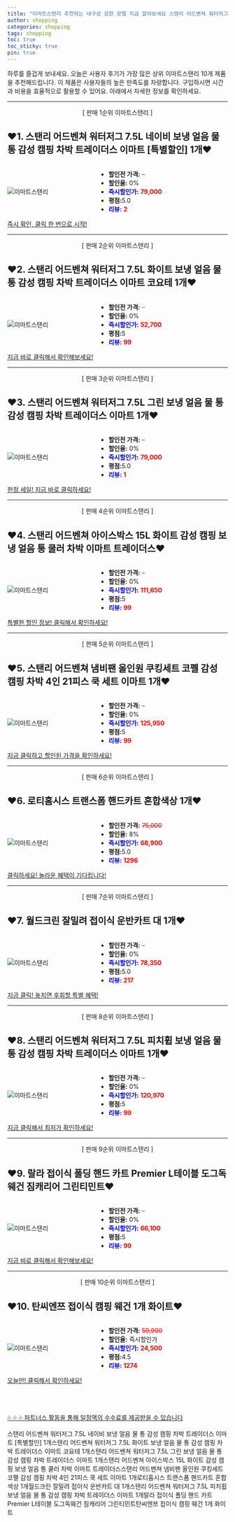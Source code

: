 ```yaml
---
title: "이마트스탠리 추천하는 내구성 강한 모델 지금 알아보세요 스탠리 어드벤쳐 워터저그 7.5L 네이비"
author: shopping
categories: shopping
tags: shopping
toc: true
toc_sticky: true
pin: true
---
```

하루를 즐겁게 보내세요. 오늘은 사용자 후기가 가장 많은 상위 이마트스탠리 10개 제품을 추천해드립니다. 이 제품은 사용자들의 높은 만족도를 자랑합니다. 구입하시면 시간과 비용을 효율적으로 활용할 수 있어요. 아래에서 자세한 정보를 확인하세요.

---
<p class="toplist" style="margin: 0 auto; display: block; width: fit-content;">[ 판매 1순위 이마트스탠리 ]</p>

<h2><strong>❤️1. 스탠리 어드벤쳐 워터저그 7.5L 네이비 보냉 얼음 물 통 감성 캠핑 차박 트레이더스 이마트 [특별할인] 1개❤️</strong></h2>

<div style="display: flex; align-items: center;">
    <div style="flex: 0.4;">
        <img src="https://thumbnail10.coupangcdn.com/thumbnails/remote/230x230ex/image/vendor_inventory/37b1/a78a023039d535d246d16c2c1e186f564387715aee90353a785195cfad30.jpg" alt="이마트스탠리" style="max-width: 100%;">
    </div>
    <div style="flex: 0.6; margin-left: 10px;">
        <ul>
            <li><strong>할인전 가격:</strong> <del style="color: red;">-</del></li>
            <li><strong>할인율:</strong> 0%</li>
            <li><span style='color:blue'><strong>즉시할인가:</strong></span> <span style='color:red'><strong>79,000</strong></span></li>
            <li><strong>평점:</strong>5.0</li>
            <li><span style='color:blue'><strong>리뷰:</strong></span> <span style='color:red'><strong>2</strong></span></li>
        </ul>
    </div>
</div>
<div class="center">
    <a href="https://selin100587001.github.io?lptag=AF9450613&subid=githubio&pageKey=6413319028&traceid=V0-153&itemId=13763417144&vendorItemId=74263417595" class="myButton">
        즉시 확인, 클릭 한 번으로 시작!
    </a>
</div>


---
<p class="toplist" style="margin: 0 auto; display: block; width: fit-content;">[ 판매 2순위 이마트스탠리 ]</p>

<h2><strong>❤️2. 스탠리 어드벤쳐 워터저그 7.5L 화이트 보냉 얼음 물 통 감성 캠핑 차박 트레이더스 이마트 코요테 1개❤️</strong></h2>

<div style="display: flex; align-items: center;">
    <div style="flex: 0.4;">
        <img src="https://thumbnail6.coupangcdn.com/thumbnails/remote/230x230ex/image/vendor_inventory/3bf7/92b21b4db301db5083ca950225a246ccc8765f6d6c39eb9fb6c0f48b5e62.jpg" alt="이마트스탠리" style="max-width: 100%;">
    </div>
    <div style="flex: 0.6; margin-left: 10px;">
        <ul>
            <li><strong>할인전 가격:</strong> <del style="color: red;">-</del></li>
            <li><strong>할인율:</strong> 0%</li>
            <li><span style='color:blue'><strong>즉시할인가:</strong></span> <span style='color:red'><strong>52,700</strong></span></li>
            <li><strong>평점:</strong>5</li>
            <li><span style='color:blue'><strong>리뷰:</strong></span> <span style='color:red'><strong>99</strong></span></li>
        </ul>
    </div>
</div>
<div class="center">
    <a href="https://selin100587001.github.io?lptag=AF9450613&subid=githubio&pageKey=2002345982&traceid=V0-153&itemId=3406636676&vendorItemId=77589056244" class="myButton">
        지금 바로 클릭해서 확인해보세요!
    </a>
</div>


---
<p class="toplist" style="margin: 0 auto; display: block; width: fit-content;">[ 판매 3순위 이마트스탠리 ]</p>

<h2><strong>❤️3. 스탠리 어드벤쳐 워터저그 7.5L 그린 보냉 얼음 물 통 감성 캠핑 차박 트레이더스 이마트 1개❤️</strong></h2>

<div style="display: flex; align-items: center;">
    <div style="flex: 0.4;">
        <img src="https://thumbnail9.coupangcdn.com/thumbnails/remote/230x230ex/image/vendor_inventory/f9ab/9f03dd8bfae86eea88053afcdb48fb2b00423686e6a949d8afc8fdf03668.jpeg" alt="이마트스탠리" style="max-width: 100%;">
    </div>
    <div style="flex: 0.6; margin-left: 10px;">
        <ul>
            <li><strong>할인전 가격:</strong> <del style="color: red;">-</del></li>
            <li><strong>할인율:</strong> 0%</li>
            <li><span style='color:blue'><strong>즉시할인가:</strong></span> <span style='color:red'><strong>79,000</strong></span></li>
            <li><strong>평점:</strong>5.0</li>
            <li><span style='color:blue'><strong>리뷰:</strong></span> <span style='color:red'><strong>1</strong></span></li>
        </ul>
    </div>
</div>
<div class="center">
    <a href="https://selin100587001.github.io?lptag=AF9450613&subid=githubio&pageKey=7701447548&traceid=V0-153&itemId=8677428598&vendorItemId=76661855764" class="myButton">
        한정 세일! 지금 바로 클릭하세요!
    </a>
</div>


---
<p class="toplist" style="margin: 0 auto; display: block; width: fit-content;">[ 판매 4순위 이마트스탠리 ]</p>

<h2><strong>❤️4. 스탠리 어드벤쳐 아이스박스 15L 화이트 감성 캠핑 보냉 얼음 통 쿨러 차박 이마트 트레이더스❤️</strong></h2>

<div style="display: flex; align-items: center;">
    <div style="flex: 0.4;">
        <img src="https://thumbnail9.coupangcdn.com/thumbnails/remote/230x230ex/image/vendor_inventory/dae3/3bcd0e35165a9ce9cb77ffe28d29b4507e2195514726f37a31f401fa2d4b.jpg" alt="이마트스탠리" style="max-width: 100%;">
    </div>
    <div style="flex: 0.6; margin-left: 10px;">
        <ul>
            <li><strong>할인전 가격:</strong> <del style="color: red;">-</del></li>
            <li><strong>할인율:</strong> 0%</li>
            <li><span style='color:blue'><strong>즉시할인가:</strong></span> <span style='color:red'><strong>111,650</strong></span></li>
            <li><strong>평점:</strong>5</li>
            <li><span style='color:blue'><strong>리뷰:</strong></span> <span style='color:red'><strong>99</strong></span></li>
        </ul>
    </div>
</div>
<div class="center">
    <a href="https://selin100587001.github.io?lptag=AF9450613&subid=githubio&pageKey=5158809861&traceid=V0-153&itemId=7098764503&vendorItemId=81646244705" class="myButton">
        특별한 할인 정보! 클릭해서 확인하세요!
    </a>
</div>


---
<p class="toplist" style="margin: 0 auto; display: block; width: fit-content;">[ 판매 5순위 이마트스탠리 ]</p>

<h2><strong>❤️5. 스탠리 어드벤쳐 냄비팬 올인원 쿠킹세트 코펠 감성 캠핑 차박 4인 21피스 쿡 세트 이마트 1개❤️</strong></h2>

<div style="display: flex; align-items: center;">
    <div style="flex: 0.4;">
        <img src="https://thumbnail8.coupangcdn.com/thumbnails/remote/230x230ex/image/vendor_inventory/94dc/5f148414642d09017d74cde2e377ecfadc2a26cd6fd1045458c059988c2c.jpeg" alt="이마트스탠리" style="max-width: 100%;">
    </div>
    <div style="flex: 0.6; margin-left: 10px;">
        <ul>
            <li><strong>할인전 가격:</strong> <del style="color: red;">-</del></li>
            <li><strong>할인율:</strong> 0%</li>
            <li><span style='color:blue'><strong>즉시할인가:</strong></span> <span style='color:red'><strong>125,950</strong></span></li>
            <li><strong>평점:</strong>5</li>
            <li><span style='color:blue'><strong>리뷰:</strong></span> <span style='color:red'><strong>99</strong></span></li>
        </ul>
    </div>
</div>
<div class="center">
    <a href="https://selin100587001.github.io?lptag=AF9450613&subid=githubio&pageKey=5679637113&traceid=V0-153&itemId=9376847642&vendorItemId=76661965368" class="myButton">
        지금 클릭하고 할인된 가격을 확인하세요!
    </a>
</div>


---
<p class="toplist" style="margin: 0 auto; display: block; width: fit-content;">[ 판매 6순위 이마트스탠리 ]</p>

<h2><strong>❤️6. 로티홈시스 트랜스폼 핸드카트 혼합색상 1개❤️</strong></h2>

<div style="display: flex; align-items: center;">
    <div style="flex: 0.4;">
        <img src="https://thumbnail6.coupangcdn.com/thumbnails/remote/230x230ex/image/vendor_inventory/0bf2/6168e7ff380d171f1b8b9919600708dbdb173df78c01d868c780e42c67a3.jpg" alt="이마트스탠리" style="max-width: 100%;">
    </div>
    <div style="flex: 0.6; margin-left: 10px;">
        <ul>
            <li><strong>할인전 가격:</strong> <del style="color: red;">75,000</del></li>
            <li><strong>할인율:</strong> 8%</li>
            <li><span style='color:blue'><strong>즉시할인가:</strong></span> <span style='color:red'><strong>68,900</strong></span></li>
            <li><strong>평점:</strong>5.0</li>
            <li><span style='color:blue'><strong>리뷰:</strong></span> <span style='color:red'><strong>1296</strong></span></li>
        </ul>
    </div>
</div>
<div class="center">
    <a href="https://selin100587001.github.io?lptag=AF9450613&subid=githubio&pageKey=4875397959&traceid=V0-153&itemId=6341867718&vendorItemId=90336461878" class="myButton">
        클릭하세요! 놀라운 혜택이 기다립니다!
    </a>
</div>


---
<p class="toplist" style="margin: 0 auto; display: block; width: fit-content;">[ 판매 7순위 이마트스탠리 ]</p>

<h2><strong>❤️7. 월드크린 잘밀려 접이식 운반카트 대 1개❤️</strong></h2>

<div style="display: flex; align-items: center;">
    <div style="flex: 0.4;">
        <img src="https://thumbnail8.coupangcdn.com/thumbnails/remote/230x230ex/image/retail/images/3151385582434311-7000601c-586a-4a5d-9d4b-e67235a5e9ab.jpg" alt="이마트스탠리" style="max-width: 100%;">
    </div>
    <div style="flex: 0.6; margin-left: 10px;">
        <ul>
            <li><strong>할인전 가격:</strong> <del style="color: red;">-</del></li>
            <li><strong>할인율:</strong> 0%</li>
            <li><span style='color:blue'><strong>즉시할인가:</strong></span> <span style='color:red'><strong>78,350</strong></span></li>
            <li><strong>평점:</strong>5.0</li>
            <li><span style='color:blue'><strong>리뷰:</strong></span> <span style='color:red'><strong>217</strong></span></li>
        </ul>
    </div>
</div>
<div class="center">
    <a href="https://selin100587001.github.io?lptag=AF9450613&subid=githubio&pageKey=6155457193&traceid=V0-153&itemId=11912075290&vendorItemId=79184985003" class="myButton">
        지금 클릭! 놓치면 후회할 특별 혜택!
    </a>
</div>


---
<p class="toplist" style="margin: 0 auto; display: block; width: fit-content;">[ 판매 8순위 이마트스탠리 ]</p>

<h2><strong>❤️8. 스탠리 어드벤쳐 워터저그 7.5L 피치휩 보냉 얼음 물 통 감성 캠핑 차박 트레이더스 이마트 1개❤️</strong></h2>

<div style="display: flex; align-items: center;">
    <div style="flex: 0.4;">
        <img src="https://thumbnail6.coupangcdn.com/thumbnails/remote/230x230ex/image/vendor_inventory/cb4d/c1d2b74cb6ee8477367cbed423d2af49ffc446b9d52336cadb42cf4404b1.jpeg" alt="이마트스탠리" style="max-width: 100%;">
    </div>
    <div style="flex: 0.6; margin-left: 10px;">
        <ul>
            <li><strong>할인전 가격:</strong> <del style="color: red;">-</del></li>
            <li><strong>할인율:</strong> 0%</li>
            <li><span style='color:blue'><strong>즉시할인가:</strong></span> <span style='color:red'><strong>120,970</strong></span></li>
            <li><strong>평점:</strong>5</li>
            <li><span style='color:blue'><strong>리뷰:</strong></span> <span style='color:red'><strong>99</strong></span></li>
        </ul>
    </div>
</div>
<div class="center">
    <a href="https://selin100587001.github.io?lptag=AF9450613&subid=githubio&pageKey=5532154770&traceid=V0-153&itemId=8684733960&vendorItemId=83276726397" class="myButton">
        지금 클릭해서 최저가 확인하세요!
    </a>
</div>


---
<p class="toplist" style="margin: 0 auto; display: block; width: fit-content;">[ 판매 9순위 이마트스탠리 ]</p>

<h2><strong>❤️9. 랄라 접이식 폴딩 핸드 카트 Premier L테이블 도그독웨건 짐캐리어 그린티민트❤️</strong></h2>

<div style="display: flex; align-items: center;">
    <div style="flex: 0.4;">
        <img src="https://thumbnail7.coupangcdn.com/thumbnails/remote/230x230ex/image/vendor_inventory/36a6/89ae485f85054c2a00db5eeea26f307b98f64a9cb773f9e065d70163ff1e.png" alt="이마트스탠리" style="max-width: 100%;">
    </div>
    <div style="flex: 0.6; margin-left: 10px;">
        <ul>
            <li><strong>할인전 가격:</strong> <del style="color: red;">-</del></li>
            <li><strong>할인율:</strong> 0%</li>
            <li><span style='color:blue'><strong>즉시할인가:</strong></span> <span style='color:red'><strong>66,100</strong></span></li>
            <li><strong>평점:</strong>5</li>
            <li><span style='color:blue'><strong>리뷰:</strong></span> <span style='color:red'><strong>99</strong></span></li>
        </ul>
    </div>
</div>
<div class="center">
    <a href="https://selin100587001.github.io?lptag=AF9450613&subid=githubio&pageKey=8246051156&traceid=V0-153&itemId=23733753034&vendorItemId=90758507281" class="myButton">
        지금 바로 클릭해서 확인해보세요!
    </a>
</div>


---
<p class="toplist" style="margin: 0 auto; display: block; width: fit-content;">[ 판매 10순위 이마트스탠리 ]</p>

<h2><strong>❤️10. 탄씨엔쯔 접이식 캠핑 웨건 1개 화이트❤️</strong></h2>

<div style="display: flex; align-items: center;">
    <div style="flex: 0.4;">
        <img src="https://thumbnail8.coupangcdn.com/thumbnails/remote/230x230ex/image/vendor_inventory/93dc/c6dd24b40e9ed7f549b8eb8eac10fcc2a18849d182337bf2d83ccf19e12b.png" alt="이마트스탠리" style="max-width: 100%;">
    </div>
    <div style="flex: 0.6; margin-left: 10px;">
        <ul>
            <li><strong>할인전 가격:</strong> <del style="color: red;">59,900</del></li>
            <li><strong>할인율:</strong> 즉시할인가</li>
            <li><span style='color:blue'><strong>즉시할인가:</strong></span> <span style='color:red'><strong>24,500</strong></span></li>
            <li><strong>평점:</strong>4.5</li>
            <li><span style='color:blue'><strong>리뷰:</strong></span> <span style='color:red'><strong>1274</strong></span></li>
        </ul>
    </div>
</div>
<div class="center">
    <a href="https://selin100587001.github.io?lptag=AF9450613&subid=githubio&pageKey=7284641430&traceid=V0-153&itemId=18605579989&vendorItemId=85741492730" class="myButton">
        오늘만! 클릭해서 확인하세요!
    </a>
</div>

<br><br><br>[💦 💦 💦 파트너스 활동을 통해 일정액의 수수료를 제공받을 수 있습니다](https://link.coupang.com/a/bcpT2c)<br><br>스탠리 어드벤쳐 워터저그 7.5L 네이비 보냉 얼음 물 통 감성 캠핑 차박 트레이더스 이마트 [특별할인] 1개스탠리 어드벤쳐 워터저그 7.5L 화이트 보냉 얼음 물 통 감성 캠핑 차박 트레이더스 이마트 코요테 1개스탠리 어드벤쳐 워터저그 7.5L 그린 보냉 얼음 물 통 감성 캠핑 차박 트레이더스 이마트 1개스탠리 어드벤쳐 아이스박스 15L 화이트 감성 캠핑 보냉 얼음 통 쿨러 차박 이마트 트레이더스스탠리 어드벤쳐 냄비팬 올인원 쿠킹세트 코펠 감성 캠핑 차박 4인 21피스 쿡 세트 이마트 1개로티홈시스 트랜스폼 핸드카트 혼합색상 1개월드크린 잘밀려 접이식 운반카트 대 1개스탠리 어드벤쳐 워터저그 7.5L 피치휩 보냉 얼음 물 통 감성 캠핑 차박 트레이더스 이마트 1개랄라 접이식 폴딩 핸드 카트 Premier L테이블 도그독웨건 짐캐리어 그린티민트탄씨엔쯔 접이식 캠핑 웨건 1개 화이트